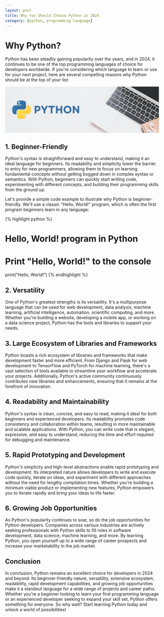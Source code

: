 ```yaml
---
layout: post
title: Why You Should Choose Python in 2024
category: [python, programming language]
---
```


# Why Python?
Python has been steadily gaining popularity over the years, and in 2024, it continues to be one of the top programming languages of choice for developers worldwide. If you're considering which language to learn or use for your next project, here are several compelling reasons why Python should be at the top of your list:
<!-- Read More -->
<div style="text-align:center"><img alt="Coding Room" src="/assets/images/photos/python-banner.png" /></div>

## 1. Beginner-Friendly

Python's syntax is straightforward and easy to understand, making it an ideal language for beginners. Its readability and simplicity lower the barrier to entry for new programmers, allowing them to focus on learning fundamental concepts without getting bogged down in complex syntax or semantics. With Python, beginners can quickly start writing code, experimenting with different concepts, and building their programming skills from the ground up.

Let's provide a simple code example to illustrate why Python is beginner-friendly. We'll use a classic "Hello, World!" program, which is often the first program beginners learn in any language:

{% highlight python %}
# Hello, World! program in Python

# Print "Hello, World!" to the console
print("Hello, World!")
{% endhighlight %}

## 2. Versatility

One of Python's greatest strengths is its versatility. It's a multipurpose language that can be used for web development, data analysis, machine learning, artificial intelligence, automation, scientific computing, and more. Whether you're building a website, developing a mobile app, or working on a data science project, Python has the tools and libraries to support your needs.

## 3. Large Ecosystem of Libraries and Frameworks

Python boasts a rich ecosystem of libraries and frameworks that make development faster and more efficient. From Django and Flask for web development to TensorFlow and PyTorch for machine learning, there's a vast selection of tools available to streamline your workflow and accelerate your projects. Additionally, Python's active community continuously contributes new libraries and enhancements, ensuring that it remains at the forefront of innovation.

## 4. Readability and Maintainability

Python's syntax is clean, concise, and easy to read, making it ideal for both beginners and experienced developers. Its readability promotes code consistency and collaboration within teams, resulting in more maintainable and scalable applications. With Python, you can write code that is elegant, expressive, and easy to understand, reducing the time and effort required for debugging and maintenance.

## 5. Rapid Prototyping and Development

Python's simplicity and high-level abstractions enable rapid prototyping and development. Its interpreted nature allows developers to write and execute code quickly, iterate on ideas, and experiment with different approaches without the need for lengthy compilation times. Whether you're building a minimum viable product or implementing new features, Python empowers you to iterate rapidly and bring your ideas to life faster.

## 6. Growing Job Opportunities

As Python's popularity continues to soar, so do the job opportunities for Python developers. Companies across various industries are actively seeking professionals with Python skills to fill roles in software development, data science, machine learning, and more. By learning Python, you open yourself up to a wide range of career prospects and increase your marketability in the job market.

## Conclusion

In conclusion, Python remains an excellent choice for developers in 2024 and beyond. Its beginner-friendly nature, versatility, extensive ecosystem, readability, rapid development capabilities, and growing job opportunities make it a standout language for a wide range of projects and career paths. Whether you're a beginner looking to learn your first programming language or an experienced developer seeking to expand your skill set, Python offers something for everyone. So why wait? Start learning Python today and unlock a world of possibilities!
